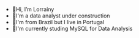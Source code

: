 - 👋Hi, I’m Lorrainy
- 🌱I'm a data analyst under construction
- 📍I'm from Brazil but I live in Portugal
- 📙I'm currently studing MySQL for Data Analysis


